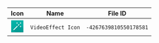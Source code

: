 | Icon | Name | File ID |
| ---  | ---  | ---     |
| ![](VideoEffect%20Icon.png) | `VideoEffect Icon` | `-4267639810550178581` |
